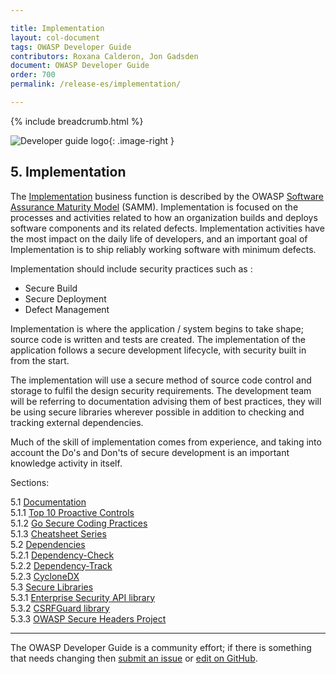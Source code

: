 ```yaml
---

title: Implementation
layout: col-document
tags: OWASP Developer Guide
contributors: Roxana Calderon, Jon Gadsden
document: OWASP Developer Guide
order: 700
permalink: /release-es/implementation/

---
```


{% include breadcrumb.html %}

<style type="text/css">
.image-right {
  height: 180px;
  display: block;
  margin-left: auto;
  margin-right: auto;
  float: right;
}
</style>

![Developer guide logo](../../assets/images/dg_logo.png "OWASP Developer Guide"){: .image-right }

## 5. Implementation

The [Implementation][sammi] business function is described by the OWASP [Software Assurance Maturity Model][sammm] (SAMM).
Implementation is focused on the processes and activities related to how an organization
builds and deploys software components and its related defects.
Implementation activities have the most impact on the daily life of developers,
and an important goal of Implementation is to ship reliably working software with minimum defects.

Implementation should include security practices such as :

* Secure Build
* Secure Deployment
* Defect Management

Implementation is where the application / system begins to take shape; source code is written and tests are created.
The implementation of the application follows a secure development lifecycle, with security built in from the start.

The implementation will use a secure method of source code control and storage to fulfil the design security requirements.
The development team will be referring to documentation advising them of best practices,
they will be using secure libraries wherever possible in addition to checking and tracking external dependencies.

Much of the skill of implementation comes from experience, and taking into account the Do's and Don'ts
of secure development is an important knowledge activity in itself.

Sections:

5.1 [Documentation](01-documentation/toc.md)  
5.1.1 [Top 10 Proactive Controls](01-documentation/01-proactive-controls.md)  
5.1.2 [Go Secure Coding Practices](01-documentation/02-go-scp.md)  
5.1.3 [Cheatsheet Series](01-documentation/03-cheatsheets.md)  
5.2 [Dependencies](02-dependencies/toc.md)  
5.2.1 [Dependency-Check](02-dependencies/01-dependency-check.md)  
5.2.2 [Dependency-Track](02-dependencies/02-dependency-track.md)  
5.2.3 [CycloneDX](02-dependencies/03-cyclonedx.md)  
5.3 [Secure Libraries](03-secure-libraries/toc.md)  
5.3.1 [Enterprise Security API library](03-secure-libraries/01-esapi.md)  
5.3.2 [CSRFGuard library](03-secure-libraries/02-csrf-guard.md)  
5.3.3 [OWASP Secure Headers Project](03-secure-libraries/03-secure-headers.md)  

----

The OWASP Developer Guide is a community effort; if there is something that needs changing
then [submit an issue][issue0700] or [edit on GitHub][edit0700].

[edit0700]: https://github.com/OWASP/www-project-developer-guide/blob/main/draft/07-implementation/toc.md
[issue0700]: https://github.com/OWASP/www-project-developer-guide/issues/new?labels=enhancement&template=request.md&title=Update:%2007-implementation/00-toc
[sammm]: https://owaspsamm.org/model/
[sammi]: https://owaspsamm.org/model/implementation/
